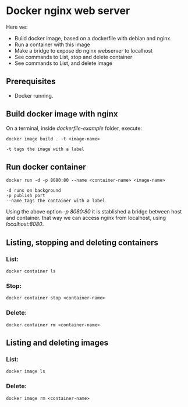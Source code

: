 # Docker nginx web server
  
  Here we: 
  
  - Build docker image, based on a dockerfile with debian and nginx.
  - Run a container with this image
  - Make a bridge to expose do nginx webserver to localhost
  - See commands to List, stop and delete container
  - See commands to List, and delete image
  
## Prerequisites

  - Docker running.

## Build docker image with nginx

  On a terminal, inside *dockerfile-example* folder, execute:

    docker image build . -t <image-name>
    
    -t tags the image with a label

## Run docker container

    docker run -d -p 8080:80 --name <container-name> <image-name> 

    -d runs on background
    -p publish port
    --name tags the container with a label

  Using the above option *-p 8080:80* it is stablished a bridge between host and container. that way we can access nginx from localhost, using *localhost:8080*.

## Listing, stopping and deleting containers

### List:

    docker container ls

### Stop:

    docker container stop <container-name>
    
### Delete:

    docker container rm <container-name>

## Listing and deleting images

### List:

    docker image ls

### Delete:

    docker image rm <container-name>
